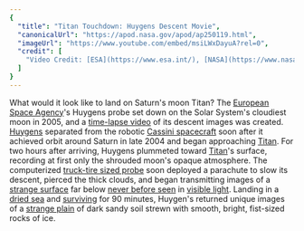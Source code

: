 ```yaml
---
{
  "title": "Titan Touchdown: Huygens Descent Movie",
  "canonicalUrl": "https://apod.nasa.gov/apod/ap250119.html",
  "imageUrl": "https://www.youtube.com/embed/msiLWxDayuA?rel=0",
  "credit": [
    "Video Credit: [ESA](https://www.esa.int/), [NASA](https://www.nasa.gov/), [JPL](https://www.jpl.nasa.gov/), [U. Arizona](https://www.lpl.arizona.edu/missions/cassini), [E. Karkoschka](https://www.lpl.arizona.edu/research-scientists/erich-karkoschka)"
  ]
}
---
```


What would it look like to land on Saturn's moon Titan? The [European Space Agency](http://www.esa.int/)'s Huygens probe set down on the Solar System's cloudiest moon in 2005, and a [time-lapse video](http://photojournal.jpl.nasa.gov/catalog/PIA08118) of its descent images was created. [Huygens](http://en.wikipedia.org/wiki/Huygens_%28spacecraft%29) separated from the robotic [Cassini spacecraft](https://science.nasa.gov/mission/cassini/spacecraft/cassini-orbiter/) soon after it achieved orbit around Saturn in late 2004 and began approaching [Titan](https://science.nasa.gov/saturn/moons/titan/). For two hours after arriving, Huygens plummeted toward [Titan](https://apod.nasa.gov/apod/ap041028.html)'s surface, recording at first only the shrouded moon's opaque atmosphere. The computerized [truck-tire sized probe](https://www.esa.int/Science_Exploration/Space_Science/Cassini-Huygens/Huygens_spacecraft) soon deployed a parachute to slow its descent, pierced the thick clouds, and began transmitting images of a [strange surface](https://apod.nasa.gov/apod/ap050117.html) far below [never before seen](https://media.istockphoto.com/id/1128004359/photo/close-up-scottish-fold-cat-head-with-shocking-face-and-wide-open-eyes-frighten-or-surprised.jpg?s=170667a&w=0&k=20&c=0x_xd9aj8iHg0vn-DHE9OJdjKyeOI6tDWWmqt91MteU=) in [visible light](https://science.nasa.gov/ems/09_visiblelight/). Landing in a [dried sea](https://apod.nasa.gov/apod/ap070207.html) and [surviving](https://en.wikipedia.org/wiki/Timeline_of_Cassini%E2%80%93Huygens) for 90 minutes, Huygen's returned unique images of a [strange plain](https://www.youtube.com/watch?v=UDygi63Opr8) of dark sandy soil strewn with smooth, bright, fist-sized rocks of ice.
